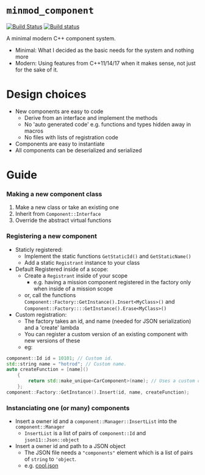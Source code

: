 # `minmod_component`

[![Build Status](https://travis-ci.org/nathanrosspowell/minmod_component.svg?branch=master)](https://travis-ci.org/nathanrosspowell/minmod_component)
[![Build status](https://ci.appveyor.com/api/projects/status/afjoqbyjhehqqw5s?svg=true)](https://ci.appveyor.com/project/nathanrosspowell/minmod-component)

A minimal modern C++ component system.
- Minimal: What I decided as the basic needs for the system and nothing more
- Modern: Using features from C++11/14/17 when it makes sense, not just for the sake of it.


# Design choices

* New components are easy to code
  - Derive from an interface and implement the methods
  - No 'auto generated code' e.g. functions and types hidden away in macros
  - No files with lists of registration code
* Components are easy to instantiate
* All components can be deserialized and serialized


# Guide

### Making a new component class
1. Make a new class or take an existing one
2. Inherit from `Component::Interface`
3. Override the abstract virtual functions

### Registering a new component
* Staticly registered:
  - Implement the static functions `GetStaticId()` and `GetStaticName()`
  - Add a static `Registrant` instance to your class
* Default Registered inside of a scope:
  - Create a `Registrant` inside of your scope
      * e.g. having a mission component registered in the factory only when inside of a mission scope
  - or, call the functions `Component::Factory::GetInstance().Insert<MyClass>()` and `Component::Factory::::GetInstance().Erase<MyClass>()`
* Custom registration:
  - The factory takes an id, and name (needed for JSON serialization) and a 'create' lambda
  - You can register a custom version of an existing component with new versions of these
  - eg:
```cpp
component::Id id = 10101; // Custom id.
std::string name = "hotrod"; // Custom name.
auto createFunction = [name]()
    {
        return std::make_unique<CarComponent>(name); // Uses a custom constructor.
    };
component::Factory::GetInstance().Insert(id, name, createFunction);
```

### Instanciating one (or many) components
* Insert a owner id and a `component::Manager::InsertList` into the `component::Manager`
  - `InsertList` is a list of pairs of `component::Id` and `json11::Json::object`
* Insert a owner id and path to a JSON object
  - The JSON file needs a `"components"` element which is a list of pairs of `string` to `'object`.
  - e.g. [cool.json](data/cool.json)
